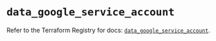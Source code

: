 # `data_google_service_account`

Refer to the Terraform Registry for docs: [`data_google_service_account`](https://registry.terraform.io/providers/hashicorp/google/5.17.0/docs/data-sources/service_account).
